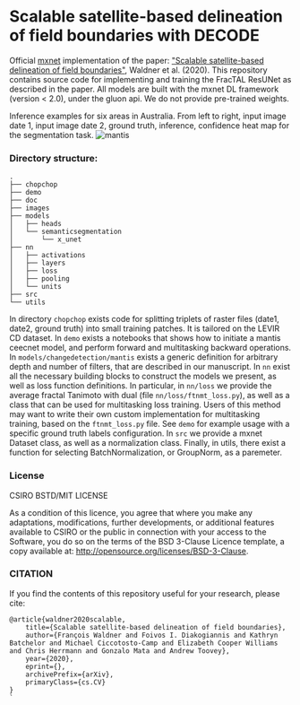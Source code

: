 # Scalable satellite-based delineation of field boundaries with DECODE

Official [mxnet](https://mxnet.incubator.apache.org/) implementation of the paper: ["Scalable satellite-based delineation of field boundaries"](https://arxiv.org/abs/2009.02062), Waldner et al. (2020). This repository contains source code for implementing and training the FracTAL ResUNet as described in the paper.  All models are built with the mxnet DL framework (version < 2.0), under the gluon api. We do not provide pre-trained weights. 

Inference examples for six areas in Australia. From left to right, input image date 1, input image date 2, ground truth, inference, confidence heat map for the segmentation task. 
![mantis](images/decode.png)



### Directory structure: 

```
.
├── chopchop
├── demo
├── doc
├── images
├── models
│   ├── heads
│   └── semanticsegmentation
│       └── x_unet
├── nn
│   ├── activations
│   ├── layers
│   ├── loss
│   ├── pooling
│   └── units
├── src
└── utils
```

In directory ```chopchop``` exists code for splitting triplets of raster files (date1, date2, ground truth) into small training patches. It is tailored on the LEVIR CD dataset. In  ```demo``` exists a notebooks that shows how to initiate a mantis ceecnet model, and perform forward and multitasking backward operations. In ```models/changedetection/mantis``` exists a generic definition for arbitrary depth and number of filters, that are described in our manuscript. In ```nn``` exist all the necessary building blocks to construct the models we present, as well as loss function definitions. In particular, in ```nn/loss``` we provide the average fractal Tanimoto with dual (file ```nn/loss/ftnmt_loss.py```), as well as a class that can be used for multitasking loss training. Users of this method may want to write their own custom implementation for multitasking training, based on the ```ftnmt_loss.py``` file. See ```demo``` for example usage with a specific ground truth labels configuration. In ```src``` we provide a mxnet Dataset class, as well as a normalization class. Finally, in utils, there exist a function for selecting BatchNormalization, or GroupNorm, as a paremeter. 


### License
CSIRO BSTD/MIT LICENSE

As a condition of this licence, you agree that where you make any adaptations, modifications, further developments, or additional features available to CSIRO or the public in connection with your access to the Software, you do so on the terms of the BSD 3-Clause Licence template, a copy available at: http://opensource.org/licenses/BSD-3-Clause.



### CITATION
If you find the contents of this repository useful for your research, please cite:
```
@article{waldner2020scalable,
    title={Scalable satellite-based delineation of field boundaries},
    author={François Waldner and Foivos I. Diakogiannis and Kathryn Batchelor and Michael Ciccotosto-Camp and Elizabeth Cooper Williams and Chris Herrmann and Gonzalo Mata and Andrew Toovey},
    year={2020},
    eprint={},
    archivePrefix={arXiv},
    primaryClass={cs.CV}
}
`